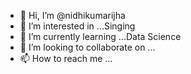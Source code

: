- 👋 Hi, I’m @nidhikumarijha
- 👀 I’m interested in ...Singing
- 🌱 I’m currently learning ...Data Science
- 💞️ I’m looking to collaborate on ...
- 📫 How to reach me ...

<!---
nidhikumarijha/nidhikumarijha is a ✨ special ✨ repository because its `README.md` (this file) appears on your GitHub profile.
You can click the Preview link to take a look at your changes.
--->
